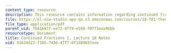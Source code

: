 ```yaml
---
content_type: resource
description: This resource contains information regarding continued fractions I.
file: https://ol-ocw-studio-app-qa.s3.amazonaws.com/courses/18-781-theory-of-numbers-spring-2012/81634d22f185742647f70f1d8969feee_MIT18_781S12_lec18.pdf
file_type: application/pdf
parent_uid: f6816877-ee72-4ff9-e594-f0771eaa96bb
resourcetype: Document
title: Continued Fractions I, Lecture 18 Notes
uid: 81634d22-f185-7426-47f7-0f1d8969feee
---
```

